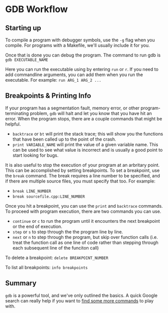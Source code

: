 GDB Workflow
=============
Starting up
----------------
To compile a program with debugger symbols, use the `-g` flag when you compile. For programs with a Makefile, we'll usually include it for you.

Once that is done you can debug the program. The command to run gdb is 
`gdb EXECUTABLE_NAME`

Here you can run the executable using by entering `run` or `r`. If you need to add commandline arguments, you can add them when you run the executable. For example:
`run ARG_1 ARG_2 ...`

Breakpoints & Printing Info
--------------------
If your program has a segmentation fault, memory error, or other program-terminating problem, `gdb` will halt and let you know that you have hit an error. 
When the program stops, there are a couple commands that might be helpful.
+ `backtrace` or `bt` will print the stack trace; this will show you the functions that have been called up to the point of the crash.
+ `print VARIABLE_NAME` will print the value of a given variable name. This can be used to see what value is incorrect and is usually a good point to start looking for bugs.

It is also useful to stop the execution of your program at an arbritary point. This can be accomplished by setting breakpoints. To set a breakpoint, use the `break` command. The break requires a line number to be specified, and if there are multiple source files, you must specify that too. For example:
+ `break LINE_NUMBER`
+ `break sourcefile.cpp:LINE_NUMBER`

Once you hit a breakpoint, you can use the `print` and `backtrace` commands. To proceed with program execution, there are two commands you can use.
+ `continue` or `c` to run the program until it encounters the next breakpoint or the end of execution.
+ `step` or `s` to step through the the program line by line.
+ `next` or `n` to step through the program, but skip over function calls (i.e. treat the function call as one line of code rather than stepping through each subsequent line of the funciton call)

To delete a breakpoint:
`delete BREAKPOINT_NUMBER`

To list all breakpoints:
`info breakpoints`

Summary
---------------------
`gdb` is a powerful tool, and we've only outlined the basics. A quick Google search can really help if you want to [find some more commands](http://web.eecs.umich.edu/~sugih/pointers/gdbQS.html) to play with.

